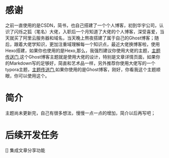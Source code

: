 # 感谢

之前一直使用的是CSDN，简书，也自己搭建了一个个人博客，初到华宇公司，认识了闪烁之狐（笔名）大佬，入职后一个月知道了大佬的个人博客，深受喜爱，当天就买了阿里云服务器和域名，当天晚上熬夜搭建了属于自己的Ghost博客；随后，跟着大佬学知识，更加注重域理解每一个知识点，最近大佬换博客啦，使用Hexo搭建，如果你也使用的是Hexo,那么，我强烈建议你使用大佬的主题，[主题传送门](https://github.com/blinkfox/hexo-theme-matery),这个Ghost博客主题就是使用大佬的设计，特别是文章详情页面，如果你的Markdown写的足够好，简直和艺术品一样，另外推荐你使用大佬写的一个typora主题，[主题传送门](https://github.com/blinkfox/hexo-theme-matery),如果你使用的是Ghost博客，刚好，你看我这个主题顺眼，你可以使用这个。

# 简介

主题尚未更新完，自己有很多想法，慢慢一点一点的增加，简介以后再写吧；

# 后续开发任务

[] 集成文章分享功能
 